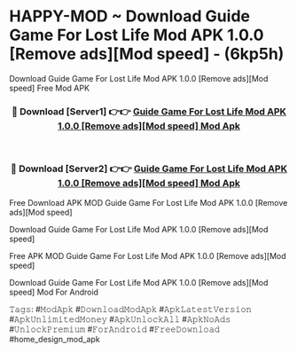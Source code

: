 # HAPPY-MOD ~ Download Guide Game For Lost Life Mod APK 1.0.0 [Remove ads][Mod speed] - (6kp5h)
Download Guide Game For Lost Life Mod APK 1.0.0 [Remove ads][Mod speed] Free Mod APK

<div align="center">
<h3>🔴 Download [Server1] 👉👉 <a href="https://apk-comot.site?title=Guide_Game_For_Lost_Life_Mod_APK_1.0.0_[Remove_ads][Mod_speed]">Guide Game For Lost Life Mod APK 1.0.0 [Remove ads][Mod speed] Mod Apk</a></h3><br>

<h3>🔴 Download [Server2] 👉👉 <a href="https://apk-comot.site?title=Guide_Game_For_Lost_Life_Mod_APK_1.0.0_[Remove_ads][Mod_speed]">Guide Game For Lost Life Mod APK 1.0.0 [Remove ads][Mod speed] Mod Apk</a></h3>
</div>


Free Download APK MOD Guide Game For Lost Life Mod APK 1.0.0 [Remove ads][Mod speed]

Download Guide Game For Lost Life Mod APK 1.0.0 [Remove ads][Mod speed] 

Free APK MOD Guide Game For Lost Life Mod APK 1.0.0 [Remove ads][Mod speed] 

Download Guide Game For Lost Life Mod APK 1.0.0 [Remove ads][Mod speed] Mod For Android

𝚃𝚊𝚐𝚜: #𝙼𝚘𝚍𝙰𝚙𝚔 #𝙳𝚘𝚠𝚗𝚕𝚘𝚊𝚍𝙼𝚘𝚍𝙰𝚙𝚔 #𝙰𝚙𝚔𝙻𝚊𝚝𝚎𝚜𝚝𝚅𝚎𝚛𝚜𝚒𝚘𝚗 #𝙰𝚙𝚔𝚄𝚗𝚕𝚒𝚖𝚒𝚝𝚎𝚍𝙼𝚘𝚗𝚎𝚢 #𝙰𝚙𝚔𝚄𝚗𝚕𝚘𝚌𝚔𝙰𝚕𝚕 #𝙰𝚙𝚔𝙽𝚘𝙰𝚍𝚜 #𝚄𝚗𝚕𝚘𝚌𝚔𝙿𝚛𝚎𝚖𝚒𝚞𝚖 #𝙵𝚘𝚛𝙰𝚗𝚍𝚛𝚘𝚒𝚍 #𝙵𝚛𝚎𝚎𝙳𝚘𝚠𝚗𝚕𝚘𝚊𝚍 #home_design_mod_apk
